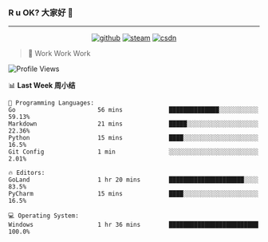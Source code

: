 ### R u OK? 大家好 👋

___

<p align="center">
  <a href="https://bigkjp97.github.io/"><img src="https://img.shields.io/badge/-GitPage-lightgrey" alt="github"></a>
  <a href="https://steamcommunity.com/id/bigkjp/"><img src="https://img.shields.io/badge/-Steam-black" alt="steam"></a>
  <a href="https://blog.csdn.net/qq_38986088"><img src="https://img.shields.io/badge/CSDN-cf000e" alt="csdn"></a>
</p>

> 🧟 Work Work Work

<!--START_SECTION:kjp readme-->
![Profile Views](http://img.shields.io/badge/Mi%20Amigos%E2%99%82%EF%B8%8F-1-ff69b4)

📊 **Last Week 周小结** 

```text
💬 Programming Languages: 
Go                       56 mins             ██████████████░░░░░░░░░░░   59.13% 
Markdown                 21 mins             █████░░░░░░░░░░░░░░░░░░░░   22.36% 
Python                   15 mins             ████░░░░░░░░░░░░░░░░░░░░░   16.5% 
Git Config               1 min               ░░░░░░░░░░░░░░░░░░░░░░░░░   2.01%

🔥 Editors: 
GoLand                   1 hr 20 mins        █████████████████████░░░░   83.5% 
PyCharm                  15 mins             ████░░░░░░░░░░░░░░░░░░░░░   16.5%

💻 Operating System: 
Windows                  1 hr 36 mins        █████████████████████████   100.0%

```


<!--END_SECTION:kjp readme-->

<!--
**bigkjp97/bigkjp97** is a ✨ _special_ ✨ repository because its `README.md` (this file) appears on your GitHub profile.

Here are some ideas to get you started:

- 🔭 I’m currently working on ...
- 🌱 I’m currently learning ...
- 👯 I’m looking to collaborate on ...
- 🤔 I’m looking for help with ...
- 💬 Ask me about ...
- 📫 How to reach me: ...
- 😄 Pronouns: ...
- ⚡ Fun fact: ... -->
